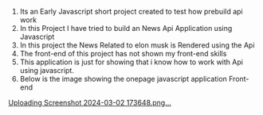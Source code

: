 1. Its an Early Javascript short project created to test how prebuild api work
2. In this Project I have tried to build an News Api Application using Javascript
3. In this project the News Related to elon musk is Rendered using the Api
4. The front-end of this project has not shown my front-end skills
5. This application is just for showing that i know how to work with Api using javascript.
6. Below is the image showing the onepage javascript application Front-end

[Uploading Screenshot 2024-03-02 173648.png…]()

